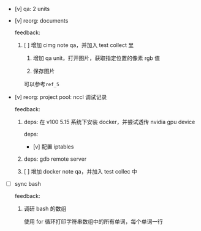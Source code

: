 * [v] qa: 2 units

* [v] reorg: documents

    feedback:

    1. [ ] 增加 cimg note qa，并加入 test collect 里

        1. 增加 qa unit，打开图片，获取指定位置的像素 rgb 值

        2. 保存图片

        可以参考`ref_5`

* [v] reorg: project pool: nccl 调试记录

    feedback:

    1. deps: 在 v100 5.15 系统下安装 docker，并尝试透传 nvidia gpu device

        deps:
        
        * [v] 配置 iptables

    2. deps: gdb remote server

    3. [ ] 增加 docker note qa，并加入 test collec 中

* [ ] sync bash

    feedback:

    1. 调研 bash 的数组

        使用 for 循环打印字符串数组中的所有单词，每个单词一行
